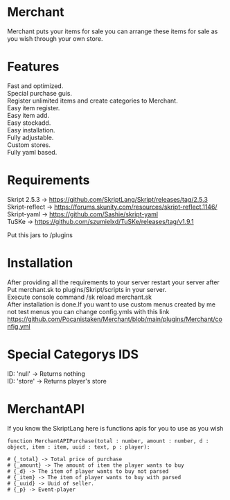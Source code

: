 # Merchant

Merchant puts your items for sale you can arrange these items for sale as you wish through your own store.

# Features

Fast and optimized.   
Special purchase guis.    
Register unlimited items and create categories to Merchant.   
Easy item register.   
Easy item add.    
Easy stockadd.    
Easy installation.    
Fully adjustable.   
Custom stores.    
Fully yaml based.   

# Requirements

Skript 2.5.3 -> https://github.com/SkriptLang/Skript/releases/tag/2.5.3     
Skript-reflect -> https://forums.skunity.com/resources/skript-reflect.1146/   
Skript-yaml -> https://github.com/Sashie/skript-yaml    
TuSKe -> https://github.com/szumielxd/TuSKe/releases/tag/v1.9.1   

Put this jars to /plugins

# Installation

After providing all the requirements to your server restart your server after   
Put merchant.sk to plugins/Skript/scripts in your server.   
Execute console command /sk reload merchant.sk    
After installation is done.If you want to use custom menus created by me not test menus you can change config.ymls with this link https://github.com/Pocanistaken/Merchant/blob/main/plugins/Merchant/config.yml

# Special Categorys IDS

ID: 'null' -> Returns nothing     
ID: 'store' -> Returns player's store


# MerchantAPI

If you know the SkriptLang here is functions apis for you to use as you wish

```function MerchantAPIPurchase(total : number, amount : number, d : object, item : item, uuid : text, p : player):```
```# If you know SkriptLang you can use this API ;)
# {_total} -> Total price of purchase
# {_amount} -> The amount of item the player wants to buy
# {_d} -> The item of player wants to buy not parsed
# {_item} -> The item of player wants to buy with parsed
# {_uuid} -> Uuid of seller.
# {_p} -> Event-player

